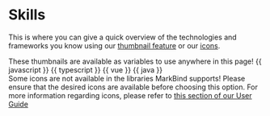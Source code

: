 # Skills

<p>This is where you can give a quick overview of the technologies and frameworks you know using our <a href="https://markbind.org/userGuide/components/imagesAndDiagrams.html#thumbnails" target="_blank">thumbnail feature</a> or our <a href="https://markbind.org/userGuide/formattingContents.html#icons" target="_blank">icons</a>.</p>

<panel header="Example using thumbnails" expanded>
  <box type="info">These thumbnails are available as variables to use anywhere in this page!</box>
  {{ javascript }}
  {{ typescript }}
  {{ vue }}
  {{ java }}
</panel>
<br/>
<panel header="Example using icons" expanded>
  <box type="warning">
    Some icons are not available in the libraries MarkBind supports! Please ensure that 
    the desired icons are available before choosing this option. For more information regarding
    icons, please refer to <a href="https://markbind.org/userGuide/formattingContents.html#icons" target="_blank">this section of our User Guide</a>
  </box>
  <i class="fa-brands fa-square-js fa-2xl"></i>
  <i class="fa-brands fa-vuejs fa-2xl"></i>
  <i class="fa-brands fa-java fa-2xl"></i>
</panel>
